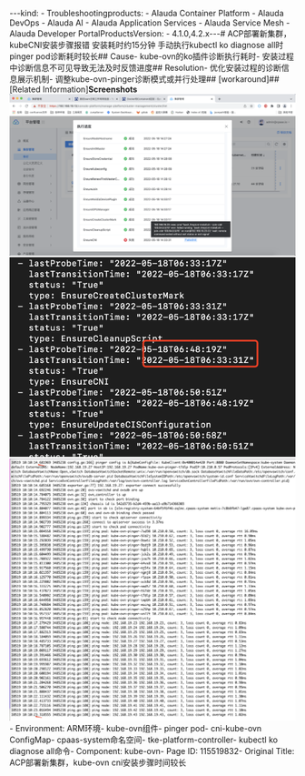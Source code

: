 ---kind:   - Troubleshootingproducts:    - Alauda Container Platform   - Alauda DevOps   - Alauda AI   - Alauda Application Services   - Alauda Service Mesh   - Alauda Developer PortalProductsVersion:   - 4.1.0,4.2.x---<!-- A type of document that involves encountering a fault, diag...it, performing root cause analysis, and providing solutions. --># ACP部署新集群，kubeCNI安装步骤报错 安装耗时约15分钟 手动执行kubectl ko diagnose all时pinger pod诊断耗时较长## Cause- kube-ovn的ko插件诊断执行耗时- 安装过程中诊断信息不可见导致无法及时反馈进度## Resolution- 优化安装过程的诊断信息展示机制- 调整kube-ovn-pinger诊断模式或并行处理## [workaround]## [Related Information]**Screenshots**![](assets/acpbu-shu-xin-ji-qun-kube-ovn-cnian-zhuang-bu-zou-shi-jian-jiao-chang/image2022-5-19_10-21-26.png)![](assets/acpbu-shu-xin-ji-qun-kube-ovn-cnian-zhuang-bu-zou-shi-jian-jiao-chang/image2022-5-19_10-25-30.png)![](assets/acpbu-shu-xin-ji-qun-kube-ovn-cnian-zhuang-bu-zou-shi-jian-jiao-chang/image2022-5-19_10-27-13.png)- Environment: ARM环境- kube-ovn组件- pinger pod- cni-kube-ovn ConfigMap- cpaas-system命名空间- tke-platform-controller- kubectl ko diagnose all命令- Component: kube-ovn- Page ID: 115519832- Original Title: ACP部署新集群，kube-ovn cni安装步骤时间较长